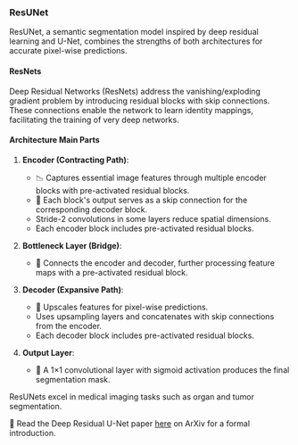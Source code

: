 ### ResUNet

ResUNet, a semantic segmentation model inspired by deep residual learning and U-Net, combines the strengths of both architectures for accurate pixel-wise predictions.

#### ResNets

Deep Residual Networks (ResNets) address the vanishing/exploding gradient problem by introducing residual blocks with skip connections. These connections enable the network to learn identity mappings, facilitating the training of very deep networks.

#### Architecture Main Parts

1. **Encoder (Contracting Path)**:
   - 📉 Captures essential image features through multiple encoder blocks with pre-activated residual blocks.
   - 🔄 Each block's output serves as a skip connection for the corresponding decoder block.
   - Stride-2 convolutions in some layers reduce spatial dimensions.
   - Each encoder block includes pre-activated residual blocks.

2. **Bottleneck Layer (Bridge)**:
   - 🔗 Connects the encoder and decoder, further processing feature maps with a pre-activated residual block.

3. **Decoder (Expansive Path)**:
   - 🔼 Upscales features for pixel-wise predictions.
   - Uses upsampling layers and concatenates with skip connections from the encoder.
   - Each decoder block includes pre-activated residual blocks.

4. **Output Layer**:
   - 🎯 A 1×1 convolutional layer with sigmoid activation produces the final segmentation mask.

ResUNets excel in medical imaging tasks such as organ and tumor segmentation.

📄 Read the Deep Residual U-Net paper [here](https://arxiv.org/pdf/1711.10684) on ArXiv for a formal introduction.

